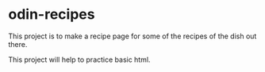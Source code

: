 # odin-recipes

This project is to make a recipe page for some of the recipes of the dish out there.

This project will help to practice basic html.